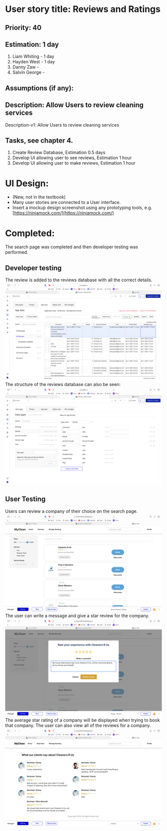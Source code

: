 # User story title: Reviews and Ratings

## Priority: 40

## Estimation: 1 day

1. Liam Whiting -  1 day
2. Hayden West - 1 day
3. Danny Zaw - 
4. Salvin George - 

## Assumptions (if any):

## Description: Allow Users to review cleaning services

Description-v1: Allow Users to review cleaning services

## Tasks, see chapter 4.

1. Create Review Database, Estimation 0.5 days
2. Develop UI allowing user to see reviews, Estimation 1 hour
3. Develop UI allowing user to make reviews, Estimation 1 hour


# UI Design:
* (New, not in the textbook) 
* Many user stories are connected to a User interface.
* Insert a mockup design screenshot using any prototyping tools, e.g. [https://ninjamock.com/](https://ninjamock.com/)

# Completed:
The search page was completed and then developer testing was performed.

## Developer testing
The review is added to the reviews database with all the correct details.  
![Reviews database](../Images/02_Implemented/09_Reviews/04_database_write.png)   
The structure of the reviews database can also be seen:  
![Reviews database structure](../Images/02_Implemented/09_Reviews/05_reviews_datatype.png) 

## User Testing
Users can review a company of their choice on the search page.  
![Search page](../Images/02_Implemented/09_Reviews/01_view_service_providers.png)  
The user can write a message and give a star review for the company.  
![Review](../Images/02_Implemented/09_Reviews/02_submit_review.png)  
The average star rating of a company will be displayed when trying to book that company.
The user can also view all of the reviews for a company.   
![View all reviews](../Images/02_Implemented/09_Reviews/03_all_reviews.png)  

